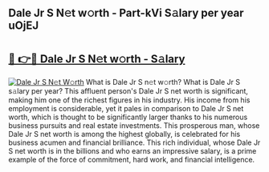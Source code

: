 ## Dale Jr S N𝚎t w𝚘rth - Part-kVi S𝚊lary per year uOjEJ

# <h2><a href="http://gc1jyg.nevu.top/?p=Dale+Jr+S">🔗 👉🔴 Dale Jr S N𝚎t w𝚘rth - S𝚊lary</a></h2>

[![Dale Jr S N𝚎t W𝚘rth](https://i.imgur.com/Oavwk0R.jpeg)](http://gc1jyg.nevu.top/?p=Dale+Jr+S)
What is Dale Jr S n𝚎t w𝚘rth? What is Dale Jr S s𝚊lary per year?
This affluent person's Dale Jr S net worth is significant, making him one of the richest figures in his industry. His income from his employment is considerable, yet it pales in comparison to Dale Jr S net worth, which is thought to be significantly larger thanks to his numerous business pursuits and real estate investments. This prosperous man, whose Dale Jr S net worth is among the highest globally, is celebrated for his business acumen and financial brilliance. This rich individual, whose Dale Jr S net worth is in the billions and who earns an impressive salary, is a prime example of the force of commitment, hard work, and financial intelligence.
